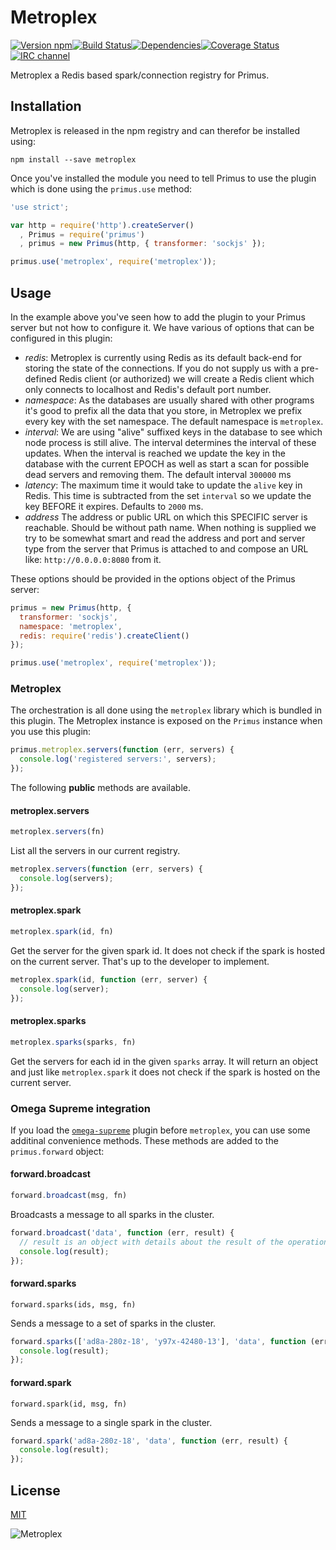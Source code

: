 # Metroplex

[![Version npm](https://img.shields.io/npm/v/metroplex.svg?style=flat-square)](http://browsenpm.org/package/metroplex)[![Build Status](https://img.shields.io/travis/primus/metroplex/master.svg?style=flat-square)](https://travis-ci.org/primus/metroplex)[![Dependencies](https://img.shields.io/david/primus/metroplex.svg?style=flat-square)](https://david-dm.org/primus/metroplex)[![Coverage Status](https://img.shields.io/coveralls/primus/metroplex/master.svg?style=flat-square)](https://coveralls.io/r/primus/metroplex?branch=master)[![IRC channel](https://img.shields.io/badge/IRC-irc.freenode.net%23primus-00a8ff.svg?style=flat-square)](https://webchat.freenode.net/?channels=primus)

Metroplex a Redis based spark/connection registry for Primus.

## Installation

Metroplex is released in the npm registry and can therefor be installed using:

```
npm install --save metroplex
```

Once you've installed the module you need to tell Primus to use the plugin which
is done using the `primus.use` method:

```js
'use strict';

var http = require('http').createServer()
  , Primus = require('primus')
  , primus = new Primus(http, { transformer: 'sockjs' });

primus.use('metroplex', require('metroplex'));
```

## Usage

In the example above you've seen how to add the plugin to your Primus server but
not how to configure it. We have various of options that can be configured in
this plugin:

- *redis*: Metroplex is currently using Redis as its default back-end for storing
  the state of the connections. If you do not supply us with a pre-defined Redis
  client (or authorized) we will create a Redis client which only connects to
  localhost and Redis's default port number.
- *namespace*: As the databases are usually shared with other programs it's good
  to prefix all the data that you store, in Metroplex we prefix every key with
  the set namespace. The default namespace is `metroplex`.
- *interval*: We are using "alive" suffixed keys in the database to see which
  node process is still alive. The interval determines the interval of these
  updates. When the interval is reached we update the key in the database with
  the current EPOCH as well as start a scan for possible dead servers and
  removing them. The default interval `300000` ms
- *latency*: The maximum time it would take to update the `alive` key in Redis.
  This time is subtracted from the set `interval` so we update the key BEFORE
  it expires. Defaults to `2000` ms.
- *address* The address or public URL on which this SPECIFIC server is
  reachable. Should be without path name. When nothing is supplied we try to be
  somewhat smart and read the address and port and server type from the server
  that Primus is attached to and compose an URL like: `http://0.0.0.0:8080` from
  it.

These options should be provided in the options object of the Primus server:

```js
primus = new Primus(http, {
  transformer: 'sockjs',
  namespace: 'metroplex',
  redis: require('redis').createClient()
});

primus.use('metroplex', require('metroplex'));
```

### Metroplex

The orchestration is all done using the `metroplex` library which is bundled in
this plugin. The Metroplex instance is exposed on the `Primus` instance when you
use this plugin:

```js
primus.metroplex.servers(function (err, servers) {
  console.log('registered servers:', servers);
});
```

The following **public** methods are available.

#### metroplex.servers

```js
metroplex.servers(fn)
```

List all the servers in our current registry.

```js
metroplex.servers(function (err, servers) {
  console.log(servers);
});
```

#### metroplex.spark

```js
metroplex.spark(id, fn)
```

Get the server for the given spark id. It does not check if the spark is hosted
on the current server. That's up to the developer to implement.

```js
metroplex.spark(id, function (err, server) {
  console.log(server);
});
```

#### metroplex.sparks

```js
metroplex.sparks(sparks, fn)
```

Get the servers for each id in the given `sparks` array. It will return an
object and just like `metroplex.spark` it does not check if the spark is hosted
on the current server.

### Omega Supreme integration

If you load the [`omega-supreme`](https://github.com/primus/omega-supreme/)
plugin before `metroplex`, you can use some additinal convenience methods.
These methods are added to the `primus.forward` object:

#### forward.broadcast

```js
forward.broadcast(msg, fn)
```

Broadcasts a message to all sparks in the cluster.

```js
forward.broadcast('data', function (err, result) {
  // result is an object with details about the result of the operation.
  console.log(result);
});
```

#### forward.sparks

```
forward.sparks(ids, msg, fn)
```

Sends a message to a set of sparks in the cluster.

```js
forward.sparks(['ad8a-280z-18', 'y97x-42480-13'], 'data', function (err, result) {
  console.log(result);
});
```

#### forward.spark

```
forward.spark(id, msg, fn)
```

Sends a message to a single spark in the cluster.

```js
forward.spark('ad8a-280z-18', 'data', function (err, result) {
  console.log(result);
});
```

## License

[MIT](LICENSE)

![Metroplex](https://raw.githubusercontent.com/primus/metroplex/master/logo.jpg)
